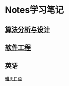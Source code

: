 # Notes学习笔记
## [算法分析与设计](https://github.com/EyreYoung/Notes/blob/master/Algorithm.md)

## [软件工程](https://github.com/EyreYoung/Notes/blob/master/Software%20Engineering.md)

## 英语
[雅思口语](https://github.com/EyreYoung/Notes/blob/master/IELTS.md)
